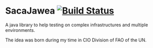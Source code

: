 SacaJawea [![Build Status](https://travis-ci.org/mjhost/sacajawea.png?branch=master)](https://travis-ci.org/mjhost/sacajawea.png?branch=master)
=========

A java library to help testing on complex infrastructures and multiple environments.

The idea was born during my time in CIO Division of FAO of the UN.
 
